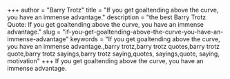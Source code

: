 +++
author = "Barry Trotz"
title = "If you get goaltending above the curve, you have an immense advantage."
description = "the best Barry Trotz Quote: If you get goaltending above the curve, you have an immense advantage."
slug = "if-you-get-goaltending-above-the-curve-you-have-an-immense-advantage"
keywords = "If you get goaltending above the curve, you have an immense advantage.,barry trotz,barry trotz quotes,barry trotz quote,barry trotz sayings,barry trotz saying,quotes, sayings,quote, saying, motivation"
+++
If you get goaltending above the curve, you have an immense advantage.
